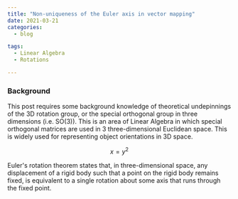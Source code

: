 ```yaml
---
title: "Non-uniqueness of the Euler axis in vector mapping"
date: 2021-03-21
categories:
  - blog

tags:
  - Linear Algebra
  - Rotations

---
```


### Background
This post requires some background knowledge of theoretical undepinnings of the 3D rotation group, or the special orthogonal group in three dimensions (i.e. SO(3)). This is an area of Linear Algebra in which special orthogonal matrices are used in 3 three-dimensional Euclidean space. This is widely used for representing object orientations in 3D space.

$$ x = y^2 $$


Euler's rotation theorem states that, in three-dimensional space, any displacement of a rigid body such that a point on the rigid body remains fixed, is equivalent to a single rotation about some axis that runs through the fixed point.

